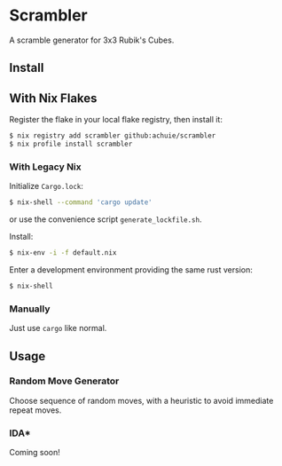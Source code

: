 # Scrambler

A scramble generator for 3x3 Rubik's Cubes.

## Install

## With Nix Flakes

Register the flake in your local flake registry, then install it:
```sh
$ nix registry add scrambler github:achuie/scrambler
$ nix profile install scrambler
```

### With Legacy Nix

Initialize `Cargo.lock`:
```sh
$ nix-shell --command 'cargo update'
```
or use the convenience script `generate_lockfile.sh`.

Install:
```sh
$ nix-env -i -f default.nix
```

Enter a development environment providing the same rust version:
```sh
$ nix-shell
```

### Manually

Just use `cargo` like normal.

## Usage

### Random Move Generator

Choose sequence of random moves, with a heuristic to avoid immediate repeat
moves.

### IDA*

Coming soon!
